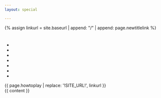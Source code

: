 ```yaml
---
layout: special

---
```

{% assign linkurl = site.baseurl | append: "/" | append: page.newtitlelink %}
<div id="outer_div" class="game">
<h1 id="randomdate"></h1>
<ul id="date-table"><li id="0"></li><li id="1"></li><li id="2"></li><li id="3"></li><li id="4"></li><li id="5"></li><li id="6"></li></ul>
</div>
<div class="noprint"><div>
{{ page.howtoplay | replace: '!SITE_URL!', linkurl  }}</div>
</div><div class="noprint">
{{ content }}
</div>
<script>
var correct_day = -1;
var state = 0;
function random_date() {
var start = new Date(1900,0,1);
var end = new Date(2050,11,31);
var sunday = new Date(1985,10,3);
var weekday = new Date(sunday);
for (var i = 0; i < childs.length; i++){
    childs[i].innerHTML = weekday.toLocaleDateString("{{ page.language }}", {weekday: 'long'});
    childs[i].style.textDecoration = "none";
    childs[i].style.color = "initial";
    weekday.setDate(weekday.getDate() + 1);
  }

var span = end.getTime() - start.getTime();
var randomdate = new Date(start.getTime()+Math.floor(Math.random()*span));
correct_day = randomdate.getDay();
var options = { year: 'numeric', month: 'long', day: 'numeric' };
console.log(randomdate);
console.log(correct_day);
document.getElementById("randomdate").innerHTML = randomdate.toLocaleDateString("{{ page.language }}", options);
state = 0;
}

function check_id(element) {
  var guessed_day = element.id;
  if (state == 0){
   if(guessed_day == correct_day){
    for (var i = 0; i < childs.length; i++){
     if (childs[i].id != correct_day){
       childs[i].style.color = "#{{ site.backgroundcolor }}";
     }
     else {
       childs[i].style.color = "#{{ site.brandcolor }}";
     }
    }
   }
   else {
     for (var i = 0; i < childs.length; i++){
      if (childs[i].id == correct_day){
        childs[i].style.color = "#{{ site.brandcolor }}"
      }
      else if (childs[i].id == guessed_day){
        childs[i].style.color = "#{{ site.greycolor }}";
        childs[i].style.textDecoration = "line-through";
      }
      else {
        childs[i].style.color = "#{{ site.backgroundcolor }}";
     }
    }
   }
  }
}


document.getElementById("randomdate").addEventListener('click', function(){
  {
    random_date();
    state = 0;
  }

}, true);

document.getElementById("date-table").addEventListener('click', function() {
  //console.log("außenstart"+state);
  if (state == 1){
    random_date();
    state = 0;
  }
  else {
    state = 1;
  }
  //console.log("außenend"+state);
}, false);

var childs = document.getElementById("date-table").childNodes;
for (var i = 0; i < childs.length; i++){
    childs[i].addEventListener('click', function() {
    //  console.log("innenstart"+state);
      check_id(this);
    //console.log("innenend"+state);
  }, true);
    childs[i].addEventListener("mouseover", function( event ) {
    // highlight the mouseover target
    event.target.style.background = "#e8e8e8";
  }, false);
  childs[i].addEventListener("mouseout", function( event ) {
  // highlight the mouseover target
  event.target.style.background = "none";
}, false);



  }
  random_date();


</script>
